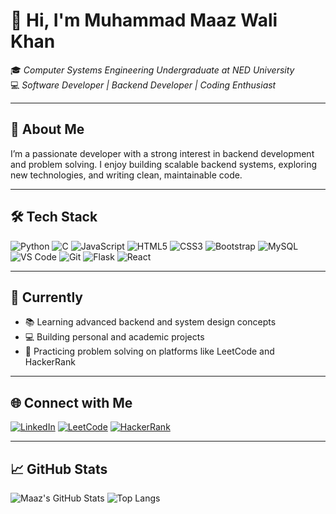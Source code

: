# 👋 Hi, I'm Muhammad Maaz Wali Khan

🎓 *Computer Systems Engineering Undergraduate at NED University*  
💻 *Software Developer | Backend Developer | Coding Enthusiast*

---

## 🧠 About Me

I’m a passionate developer with a strong interest in backend development and problem solving. I enjoy building scalable backend systems, exploring new technologies, and writing clean, maintainable code.

---

## 🛠️ Tech Stack

![Python](https://img.shields.io/badge/Python-3670A0?style=for-the-badge&logo=python&logoColor=white)
![C](https://img.shields.io/badge/C-00599C?style=for-the-badge&logo=c&logoColor=white)
![JavaScript](https://img.shields.io/badge/JavaScript-F7DF1E?style=for-the-badge&logo=javascript&logoColor=black)
![HTML5](https://img.shields.io/badge/HTML5-E34F26?style=for-the-badge&logo=html5&logoColor=white)
![CSS3](https://img.shields.io/badge/CSS3-1572B6?style=for-the-badge&logo=css3&logoColor=white)
![Bootstrap](https://img.shields.io/badge/Bootstrap-563D7C?style=for-the-badge&logo=bootstrap&logoColor=white)
![MySQL](https://img.shields.io/badge/MySQL-00000F?style=for-the-badge&logo=mysql&logoColor=white)
![VS Code](https://img.shields.io/badge/VS%20Code-007ACC?style=for-the-badge&logo=visual-studio-code&logoColor=white)
![Git](https://img.shields.io/badge/Git-F05032?style=for-the-badge&logo=git&logoColor=white)
![Flask](https://img.shields.io/badge/Flask-000000?style=for-the-badge&logo=flask&logoColor=white)
![React](https://img.shields.io/badge/React-20232A?style=for-the-badge&logo=react&logoColor=61DAFB)


---

## 🚀 Currently

- 📚 Learning advanced backend and system design concepts
- 💻 Building personal and academic projects
- 🧩 Practicing problem solving on platforms like LeetCode and HackerRank

---

## 🌐 Connect with Me

[![LinkedIn](https://img.shields.io/badge/LinkedIn-0077B5?style=for-the-badge&logo=linkedin&logoColor=white)](https://www.linkedin.com/in/mmaazwk27)
[![LeetCode](https://img.shields.io/badge/LeetCode-FFA116?style=for-the-badge&logo=leetcode&logoColor=black)](https://leetcode.com/u/mmaazwk27)
[![HackerRank](https://img.shields.io/badge/HackerRank-2EC866?style=for-the-badge&logo=hackerrank&logoColor=white)]((https://www.hackerrank.com/profile/mmaazwalik))

---

## 📈 GitHub Stats

![Maaz's GitHub Stats](https://github-readme-stats.vercel.app/api?username=mmaazwk27&show_icons=true&theme=default)
![Top Langs](https://github-readme-stats.vercel.app/api/top-langs/?username=mmaazwk27&layout=compact)

<!---
mmaazwk27/mmaazwk27 is a ✨ special ✨ repository because its `README.md` (this file) appears on your GitHub profile.
You can click the Preview link to take a look at your changes.
--->
